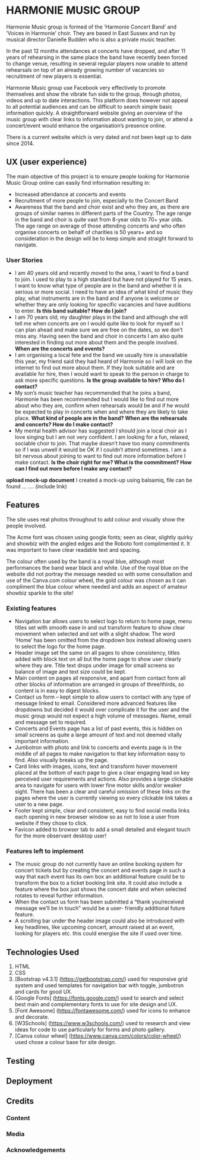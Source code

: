 # HARMONIE MUSIC GROUP

Harmonie Music group is formed of the ‘Harmonie Concert Band’ and ‘Voices in Harmonie’ choir. They are based in East Sussex and run by musical director Danielle Budden who is also a private music teacher.

In the past 12 months attendances at concerts have dropped, and after 11 years of rehearsing in the same place the band have recently been forced to change venue, resulting in several regular players now unable to attend rehearsals on top of an already growing number of vacancies so recruitment of new players is essential. 

Harmonie Music group use Facebook very effectively to promote themselves and show the vibrate fun side to the group, through photos, videos and up to date interactions. This platform does however not appeal to all potential audiences and can be difficult to search simple basic information quickly. A straightforward website giving an overview of the music group with clear links to information about wanting to join, or attend a concert/event would enhance the organisation’s presence online.

There is a current website which is very dated and not been kept up to date since 2014.

## UX (user experience)
The main objective of this project is to ensure people looking for Harmonie Music Group online can easily find information resulting in:
- Increased attendance at concerts and events
- Recruitment of more people to join, especially to the Concert Band
- Awareness that the band and choir exist and who they are, as there are groups of similar names in different parts of the Country.
The age range in the band and choir is quite vast from 8-year olds to 70+ year olds. The age range on average of those attending concerts and who often organise concerts on behalf of charities is 50 years+ and so consideration in the design will be to keep simple and straight forward to navigate.

### User Stories
- I am 40 years old and recently moved to the area, I want to find a band to join. I used to play to a high standard but have not played for 15 years. I want to know what type of people are in the band and whether it is serious or more social. I need to have an idea of what kind of music they play, what instruments are in the band and if anyone is welcome or whether they are only looking for specific vacancies and have auditions to enter. **Is this band suitable? How do I join?**
- I am 70 years old; my daughter plays in the band and although she will tell me when concerts are on I would quite like to look for myself so I can plan ahead and make sure we are free on the dates, so we don’t miss any. Having seen the band and choir in concerts I am also quite interested in finding out more about them and the people involved. **When are the concerts and events?**
- I am organising a local fete and the band we usually hire is unavailable this year, my friend said they had heard of Harmonie so I will look on the internet to find out more about them. If they look suitable and are available for hire, then I would want to speak to the person in charge to ask more specific questions. **Is the group available to hire? Who do I contact?**
- My son’s music teacher has recommended that he joins a band, Harmonie has been recommended but I would like to find out more about who they are, confirm when rehearsals would be and if he would be expected to play in concerts when and where they are likely to take place. **What kind of people are in the band? When are the rehearsals and concerts? How do I make contact?**
- My mental health advisor has suggested I should join a local choir as I love singing but I am not very confident. I am looking for a fun, relaxed, sociable choir to join. That maybe doesn’t have too many commitments so if I was unwell it would be OK if I couldn’t attend sometimes. I am a bit nervous about joining to want to find out more information before I make contact. **Is the choir right for me? What is the commitment? How can I find out more before I make any contact?**

**upload mock-up document**
I created a mock-up using balsamiq, file can be found … …. (include link)


## Features
The site uses real photos throughout to add colour and visually show the people involved. 

The Acme font was chosen using google fonts; seen as clear, slightly quirky and showbiz with the angled edges and the Roboto font complimented it.  It was important to have clear readable text and spacing.

The colour often used by the band is a royal blue, although most performances the band wear black and white. Use of the royal blue on the website did not portray the message needed so with some consultation and use of the Canva.com colour wheel, the gold colour was chosen as it can compliment the blue colour where needed and adds an aspect of amateur showbiz sparkle to the site!

### Existing features
- Navigation bar allows users to select logo to return to home page, menu titles set with smooth ease in and out transform feature to show clear movement when selected and set with a slight shadow. The word ‘Home’ has been omitted from the dropdown box instead allowing users to select the logo for the home page.
- Header image set the same on all pages to show consistency, titles added with block text on all but the home page to show user clearly where they are. Title text drops under image for small screens so balance of image and text size could be kept.
- Main content on pages all responsive, and apart from contact form all other blocks of information are arranged in groups of three/thirds, so content is in easy to digest blocks. 
- Contact us form – kept simple to allow users to contact with any type of message linked to email. Considered more advanced features like dropdowns but decided it would over complicate it for the user and the music group would not expect a high volume of messages. Name, email and message set to required.
- Concerts and Events page has a list of past events, this is hidden on small screens as quite a large amount of text and not deemed vitally important information.
- Jumbotron with photo and link to concerts and events page is in the middle of all pages to make navigation to that key information easy to find. Also visually breaks up the page.
- Card links with images, icons, text and transform hover movement placed at the bottom of each page to give a clear engaging lead on key perceived user requirements and actions. Also provides a large clickable area to navigate for users with lower fine motor skills and/or weaker sight. There has been a clear and careful omission of these links on the pages where the user is currently viewing so every clickable link takes a user to a new page.
- Footer kept simple, clear and consistent, easy to find social media links each opening in new browser window so as not to lose a user from website if they chose to click.
- Favicon added to browser tab to add a small detailed and elegant touch for the more observant desktop user!

### Features left to implement
- The music group do not currently have an online booking system for concert tickets but by creating the concert and events page in such a way that each event has its own box an additional feature could be to transform the box to a ticket booking link site. It could also include a feature where the box just shows the concert date and when selected rotates to reveal further information.
- When the contact us form has been submitted a “thank you/received message we’ll be in touch” would be a user- friendly additional future feature.
- A scrolling bar under the header image could also be introduced with key headlines, like upcoming concert, amount raised at an event, looking for players etc. this could energise the site if used over time.

## Technologies Used
1.	HTML
2.	CSS
3.	[Bootstrap v4.3.1] (https://getbootstrap.com/) used for responsive grid system and used templates for navigation bar with toggle, jumbotron and cards for good UX.
4.	[Google Fonts] (https://fonts.google.com/) used to search and select best main and complementary fonts to use for site design and UX.
5.	[Font Awesome] (https://fontawesome.com/) used for icons to enhance and decorate.
6.	[W3Schools] (https://www.w3schools.com/) used to research and view ideas for code to use particularly for forms and photo gallery.
7.	[Canva colour wheel] (https://www.canva.com/colors/color-wheel/) used chose a colour base for site design.

## Testing

## Deployment

## Credits

### Content

### Media

### Acknowledgements